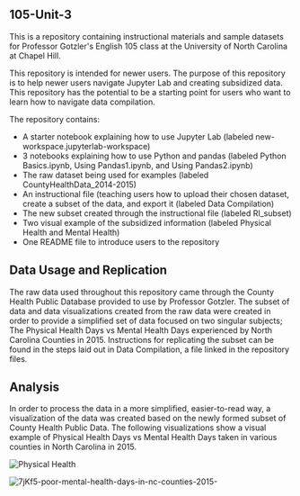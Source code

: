 ## 105-Unit-3

This is a repository containing instructional materials and sample datasets for Professor Gotzler's English 105 class at the University of North Carolina at Chapel Hill.

This repository is intended for newer users.
The purpose of this repository is to help newer users navigate Jupyter Lab and creating subsidized data.
This repository has the potential to be a starting point for users who want to learn how to navigate data compilation.

The repository contains:
- A starter notebook explaining how to use Jupyter Lab (labeled new-workspace.jupyterlab-workspace)
- 3 notebooks explaining how to use Python and pandas (labeled Python Basics.ipynb, Using Pandas1.ipynb, and Using Pandas2.ipynb)
- The raw dataset being used for examples (labeled CountyHealthData_2014-2015)
- An instructional file (teaching users how to upload their chosen dataset, create a subset of the data, and export it (labeled Data Compilation)
- The new subset created through the instructional file (labeled RI_subset)
- Two visual example of the subsidized information (labeled Physical Health and Mental Health)
- One README file to introduce users to the repository


## Data Usage and Replication

The raw data used throughout this repository came through the County Health Public Database provided to use by Professor Gotzler. The subset of data and data visualizations created from the raw data were created in order to provide a simplified set of data focused on two singular subjects; The Physical Health Days vs Mental Health Days experienced by North Carolina Counties in 2015. Instructions for replicating the subset can be found in the steps laid out in Data Compilation, a file linked in the repository files. 


## Analysis

In order to process the data in a more simplified, easier-to-read way, a visualization of the data was created based on the newly formed subset of County Health Public Data. The following visualizations show a visual example of Physical Health Days vs Mental Health Days taken in various counties in North Carolina in 2015.

![Physical Health](https://user-images.githubusercontent.com/118376836/204283881-e4db7cd4-0a88-4ba4-a333-f5ccac4412f9.png)

![7jKf5-poor-mental-health-days-in-nc-counties-2015-](https://user-images.githubusercontent.com/118376836/204283902-86387f35-3d3b-4b36-bc98-a152331ea9c4.png)

